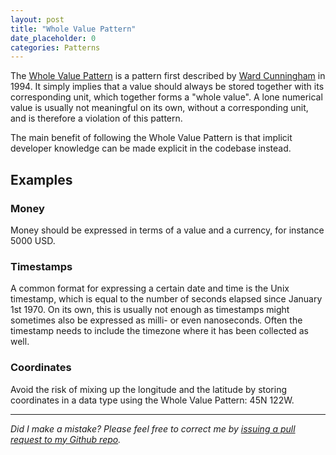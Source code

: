 ```yaml
---
layout: post
title: "Whole Value Pattern"
date_placeholder: 0
categories: Patterns
---
```


The [Whole Value Pattern](http://c2.com/ppr/checks.html) is a pattern first described by [Ward Cunningham](https://en.wikipedia.org/wiki/Ward_Cunningham) in 1994. It simply implies that a value should always be stored together with its corresponding unit, which together forms a "whole value". A lone numerical value is usually not meaningful on its own, without a corresponding unit, and is therefore a violation of this pattern.

The main benefit of following the Whole Value Pattern is that implicit developer knowledge can be made explicit in the codebase instead.

## Examples
### Money
Money should be expressed in terms of a value and a currency, for instance 5000 USD.

### Timestamps
A common format for expressing a certain date and time is the Unix timestamp, which is equal to the number of seconds elapsed since January 1st 1970. On its own, this is usually not enough as timestamps might sometimes also be expressed as milli- or even nanoseconds. Often the timestamp needs to include the timezone where it has been collected as well.

### Coordinates
Avoid the risk of mixing up the longitude and the latitude by storing coordinates in a data type using the Whole Value Pattern: 45N 122W.

---

*Did I make a mistake? Please feel free to correct me by [issuing a pull request to my Github repo](https://github.com/Sundin/sundin.github.io).*
